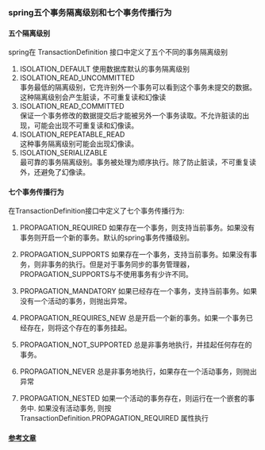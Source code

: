 ### spring五个事务隔离级别和七个事务传播行为

#### 五个隔离级别
spring在 TransactionDefinition 接口中定义了五个不同的事务隔离级别<br/>

1. ISOLATION_DEFAULT 使用数据库默认的事务隔离级别
2. ISOLATION_READ_UNCOMMITTED <br/>
    事务最低的隔离级别，它充许别外一个事务可以看到这个事务未提交的数据。这种隔离级别会产生脏读，不可重复读和幻像读
3. ISOLATION_READ_COMMITTED <br/>
    保证一个事务修改的数据提交后才能被另外一个事务读取。不允许脏读的出现，可能会出现不可重复读和幻像读。
4. ISOLATION_REPEATABLE_READ  <br/>
    这种事务隔离级别可能会出现幻像读。
6. ISOLATION_SERIALIZABLE  <br/>
    最可靠的事务隔离级别。事务被处理为顺序执行。除了防止脏读，不可重复读外，还避免了幻像读。


#### 七个事务传播行为

在TransactionDefinition接口中定义了七个事务传播行为: <br/>

1. PROPAGATION_REQUIRED 如果存在一个事务，则支持当前事务。如果没有事务则开启一个新的事务。默认的spring事务传播级别。

2. PROPAGATION_SUPPORTS 如果存在一个事务，支持当前事务。如果没有事务，则非事务的执行。但是对于事务同步的事务管理器，PROPAGATION_SUPPORTS与不使用事务有少许不同。

3. PROPAGATION_MANDATORY 如果已经存在一个事务，支持当前事务。如果没有一个活动的事务，则抛出异常。

4. PROPAGATION_REQUIRES_NEW 总是开启一个新的事务。如果一个事务已经存在，则将这个存在的事务挂起。

5. PROPAGATION_NOT_SUPPORTED 总是非事务地执行，并挂起任何存在的事务。

6. PROPAGATION_NEVER 总是非事务地执行，如果存在一个活动事务，则抛出异常

7. PROPAGATION_NESTED 如果一个活动的事务存在，则运行在一个嵌套的事务中. 如果没有活动事务, 则按TransactionDefinition.PROPAGATION_REQUIRED 属性执行

#### [参考文章](https://yq.aliyun.com/articles/48893)